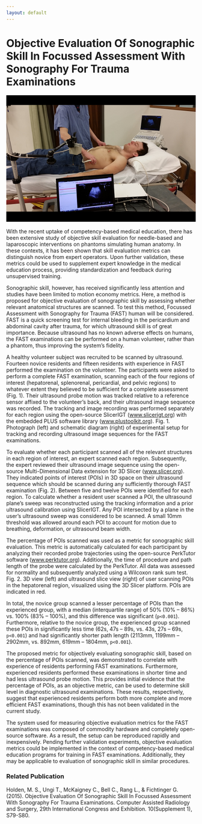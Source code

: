 ```yaml
---
layout: default
---
```

# Objective Evaluation Of Sonographic Skill In Focussed Assessment With Sonography For Trauma Examinations

![Fast Ultrasound](images/FastUltrasound.png)

With the recent uptake of competency-based medical education, there has been extensive study of objective skill evaluation for needle-based and laparoscopic interventions on phantoms simulating human anatomy. In these contexts, it has been shown that skill evaluation metrics can distinguish novice from expert operators. Upon further validation, these metrics could be used to supplement expert knowledge in the medical education process, providing standardization and feedback during unsupervised training.

Sonographic skill, however, has received significantly less attention and studies have been limited to motion economy metrics. Here, a method is proposed for objective evaluation of sonographic skill by assessing whether relevant anatomical structures are scanned. To test this method, Focussed Assessment with Sonography for Trauma (FAST) human will be considered. FAST is a quick screening test for internal bleeding in the pericardium and abdominal cavity after trauma, for which ultrasound skill is of great importance. Because ultrasound has no known adverse effects on humans, the FAST examinations can be performed on a human volunteer, rather than a phantom, thus improving the system’s fidelity.

A healthy volunteer subject was recruited to be scanned by ultrasound. Fourteen novice residents and fifteen residents with experience in FAST performed the examination on the volunteer. The participants were asked to perform a complete FAST examination, scanning each of the four regions of interest (hepatorenal, splenorenal, pericardial, and pelvic regions) to whatever extent they believed to be sufficient for a complete assessment (Fig. 1). Their ultrasound probe motion was tracked relative to a reference sensor affixed to the volunteer’s back, and their ultrasound image sequence was recorded. The tracking and image recording was performed separately for each region using the open-source SlicerIGT (www.slicerigt.org) with the embedded PLUS software library (www.plustoolkit.org). Fig. 1. Photograph (left) and schematic diagram (right) of experimental setup for tracking and recording ultrasound image sequences for the FAST examinations.

To evaluate whether each participant scanned all of the relevant structures in each region of interest, an expert scanned each region. Subsequently, the expert reviewed their ultrasound image sequence using the open-source Multi-Dimensional Data extension for 3D Slicer (www.slicer.org). They indicated points of interest (POIs) in 3D space on their ultrasound sequence which should be scanned during any sufficiently thorough FAST examination (Fig. 2). Between five and twelve POIs were identified for each region. To calculate whether a resident user scanned a POI, the ultrasound plane’s sweep was reconstructed using the tracking information and a prior ultrasound calibration using SlicerIGT. Any POI intersected by a plane in the user’s ultrasound sweep was considered to be scanned. A small 10mm threshold was allowed around each POI to account for motion due to breathing, deformation, or ultrasound beam width.

The percentage of POIs scanned was used as a metric for sonographic skill evaluation. This metric is automatically calculated for each participant by analyzing their recorded probe trajectories using the open-source PerkTutor software (www.perktutor.org). Additionally, the time of procedure and path length of the probe were calculated by the PerkTutor. All data was assessed for normality and subsequently analyzed using a Wilcoxon rank sum test. Fig. 2. 3D view (left) and ultrasound slice view (right) of user scanning POIs in the hepatorenal region, visualized using the 3D Slicer platform. POIs are indicated in red.

In total, the novice group scanned a lesser percentage of POIs than the experienced group, with a median (interquartile range) of 50% (10% – 86%) vs. 100% (83% – 100%), and this difference was significant (`p<0.001`). Furthermore, relative to the novice group, the experienced group scanned these POIs in significantly less time (62s, 47s – 89s, vs. 43s, 27s – 69s, `p<0.001`) and had significantly shorter path length (2113mm, 1199mm – 2902mm, vs. 892mm, 619mm – 1804mm, `p<0.001`).

The proposed metric for objectively evaluating sonographic skill, based on the percentage of POIs scanned, was demonstrated to correlate with experience of residents performing FAST examinations. Furthermore, experienced residents performed these examinations in shorter time and had less ultrasound probe motion. This provides initial evidence that the percentage of POIs, as an objective metric, can be used to determine skill level in diagnostic ultrasound examinations. These results, respectively, suggest that experienced residents perform both more complete and more efficient FAST examinations, though this has not been validated in the current study.

The system used for measuring objective evaluation metrics for the FAST examinations was composed of commodity hardware and completely open-source software. As a result, the setup can be reproduced rapidly and inexpensively. Pending further validation experiments, objective evaluation metrics could be implemented in the context of competency-based medical education programs for training in FAST examinations. Additionally, they may be applicable to evaluation of sonographic skill in similar procedures.


### Related Publication

Holden, M. S., Ungi T., McKaigney C., Bell C., Rang L., & Fichtinger G. (2015).  Objective Evaluation Of Sonographic Skill In Focussed Assessment With Sonography For Trauma Examinations. Computer Assisted Radiology and Surgery, 29th International Congress and Exhibition. 10(Supplement 1), S79-S80.
